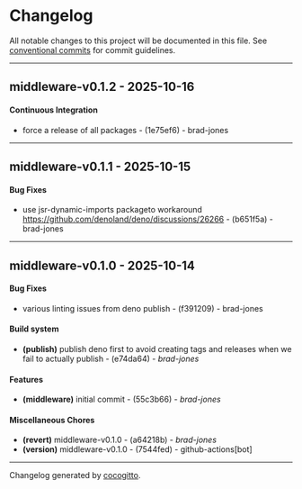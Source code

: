 # Changelog
All notable changes to this project will be documented in this file. See [conventional commits](https://www.conventionalcommits.org/) for commit guidelines.

- - -
## middleware-v0.1.2 - 2025-10-16
#### Continuous Integration
- force a release of all packages - (1e75ef6) - brad-jones

- - -

## middleware-v0.1.1 - 2025-10-15
#### Bug Fixes
- use jsr-dynamic-imports packageto workaround https://github.com/denoland/deno/discussions/26266 - (b651f5a) - brad-jones

- - -

## middleware-v0.1.0 - 2025-10-14
#### Bug Fixes
- various linting issues from deno publish - (f391209) - brad-jones
#### Build system
- **(publish)** publish deno first to avoid creating tags and releases when we fail to actually publish - (e74da64) - *brad-jones*
#### Features
- **(middleware)** initial commit - (55c3b66) - *brad-jones*
#### Miscellaneous Chores
- **(revert)** middleware-v0.1.0 - (a64218b) - *brad-jones*
- **(version)** middleware-v0.1.0 - (7544fed) - github-actions[bot]

- - -

Changelog generated by [cocogitto](https://github.com/cocogitto/cocogitto).